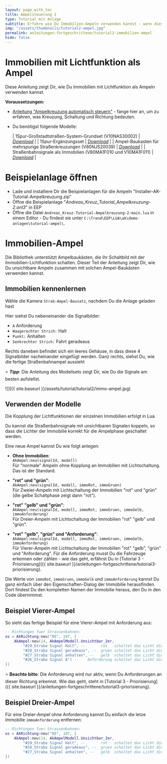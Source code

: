 ```yaml
---
layout: page_with_toc
title: Ampelsteuerung 2
type: Tutorial mit Anlage
subtitle: Erfahre wie Du Immobilien-Ampeln verwenden kannst - wenn diese auf Licht ein- und ausschalten basieren.
img: "/assets/thumbnails/tutorial2-ampel.jpg"
permalink: anleitungen-fortgeschrittene/tutorial2-immobilien-ampel
hide: false
---
```

# Immobilien mit Lichtfunktion als Ampel

<p class="lead"> Diese Anleitung zeigt Dir, wie Du Immobilien mit Lichtfunktion als Ampeln verwenden kannst.</p>

**Voraussetzungen:**
* [Anleitung "Ampelkreuzung automatisch steuern"](ampelkreuzung) - fange hier an, um zu erfahren, was Kreuzung, Schaltung und Richtung bedeuten.

* Du benötigst folgende Modelle:

  | 1Spur-Großstadtstraßen-System-Grundset (V10NAS30002)  | _[Download](https://eepshopping.de/1spur-gro%C3%83%C6%92%C3%82%C5%B8stadtstra%C3%83%C6%92%C3%82%C5%B8en-system-grundset%7C7656.html)_  |
  | 1Spur-Ergänzungsset  | _[Download](https://www.eepforum.de/filebase/file/215-freeset-zu-meinem-1spur-strassensystem/)_  |
  | Ampel-Baukasten für mehrspurige Straßenkreuzungen (V80NJS20039) | _[Download](https://eepshopping.de/ampel-baukasten-f%C3%83%C6%92%C3%82%C2%BCr-mehrspurige-stra%C3%83%C6%92%C3%82%C5%B8enkreuzungen%7C6624.html)_ |
  | Straßenbahnsignale als Immobilien (V80MA1F010 und V10MA1F011) | _[Download](http://www.eep.euma.de/download/)_ |

# Beispielanlage öffnen

* Lade und installiere Dir die Beispielanlagen für die Ampeln "Installer-AK-Tutorial-Ampelkreuzung.zip"
* Öffne die Beispielanlage "*Andreas_Kreuz_Tutorial_Ampelkreuzung-2.anl3*" in EEP
* Öffne die Datei `Andreas_Kreuz-Tutorial-Ampelkreuzung-2-main.lua` in einem Editor - Du findest sie unter `C:\Trend\EEP\LUA\ak\demo-anlagen\tutorial-ampel\`.


# Immobilien-Ampel

Die Bibliothek unterstützt Ampelbaukästen, die ihr Schaltbild mit der Immobilien-Lichtfunktion schalten. Dieser Teil der Anleitung zeigt Dir, wie Du unsichtbare Ampeln zusammen mit solchen Ampel-Baukästen verwenden kannst.


## Immobilien kennenlernen

Wähle die Kamera `Strab-Ampel-Bausatz`, nachdem Du die Anlage geladen hast

Hier siehst Du nebeneinander die Signalbilder:
* `A` Anforderung
* `Waagerechter Strich:` Halt
* `Punkt:` Anhalten
* `Senkrechter Strich:` Fahrt geradeaus

Rechts daneben befindet sich ein leeres Gehäuse, in dass diese 4 Signalbilder nacheinander eingefügt werden. Ganz rechts, siehst Du, wie die fertige Straßenbahnampel aussieht

:star: **_Tipp_**: Die Anleitung des Modellsets zeigt Dir, wie Du die Signale am besten aufstellst.

![]({{ site.baseurl }}/assets/tutorial/tutorial2/immo-ampel.jpg)

## Verwenden der Modelle

Die Kopplung der Lichtfunktionen der einzelnen Immobilien erfolgt in Lua.

Du kannst die Straßenbahnsignale mit unsichtbaren Signalen koppeln, so dass die Lichter der Immobilie korrekt für die Ampelphase geschaltet werden.

Eine neue Ampel kannst Du wie folgt anlegen:

* **Ohne Immobilien**: <br>
  `AkAmpel:neu(signalId, modell)`<br>
  Für "normale" Ampeln ohne Kopplung an Immobilien mit Lichtschaltung. Das ist der Standard.

* **"rot" und "grün"**:<br>
  `AkAmpel:neu(signalId, modell, immoRot, immoGruen)`<br>
  Für Zweier-Ampeln mit Lichtschaltung der Immobilien "rot" und "grün" (die gelbe Schaltphase zeigt dann "rot").

* **"rot" "gelb" und "grün"**:<br>
  `AkAmpel:neu(signalId, modell, immoRot, immoGruen, immoGelb, immoAnforderung)`<br>Für Dreier-Ampeln mit Lichtschaltung der Immobilien "rot" "gelb" und "grün".

* **"rot" "gelb", "grün" und "Anforderung"**:<br>
  `AkAmpel:neu(signalId, modell, immoRot, immoGruen, immoGelb, immoAnforderung)`<br>Für Vierer-Ampeln mit Lichtschaltung der Immobilien "rot" "gelb", "grün" und "Anforderung". Für die Anforderung musst Du die Fahrzeuge erkennen oder zählen - wie das geht, erfährst Du in [Tutorial 3 - Priorisierung]({{ site.baseurl }}/anleitungen-fortgeschrittene/tutorial3-priorisierung).

Die Werte von `immoRot`, `immoGruen`, `immoGelb` und `immoAnforderung` kannst Du ganz einfach über den Eigenschaften-Dialog der Immobilie herausfinden. Dort findest Du den kompletten Namen der Immobilie heraus, den Du in den Code übernimmst.

## Beispiel Vierer-Ampel

So sieht das fertige Beispiel für eine Vierer-Ampel mit Anforderung aus:
  ```lua
  -- Richtungen fuer Strassenbahnen:
  os = AkRichtung:neu("OS", 107, {
      AkAmpel:neu(14, AkAmpelModell.Unsichtbar_2er,
          "#29_Straba Signal Halt", --       rot   schaltet das Licht dieser Immobilie ein
          "#28_Straba Signal geradeaus", --  gruen schaltet das Licht dieser Immobilie ein
          "#27_Straba Signal anhalten", --   gelb  schaltet das Licht dieser Immobilie ein
          "#26_Straba Signal A") --    Anforderung schaltet das Licht dieser Immobilie ein
  })
  ```

:star: **Beachte bitte**: Die Anforderung wird nur aktiv, wenn Du Anforderungen an dieser Richtung erkennst. Wie das geht, steht in [Tutorial 3 - Priorisierung]({{ site.baseurl }}/anleitungen-fortgeschrittene/tutorial3-priorisierung).

## Beispiel Dreier-Ampel

Für eine Dreier-Ampel ohne Anforderung kannst Du einfach die letze Immobilie `immoAnforderung` entfernen:

  ```lua
  -- Richtungen fuer Strassenbahnen:
  os = AkRichtung:neu("OS", 107, {
      AkAmpel:neu(14, AkAmpelModell.Unsichtbar_2er,
          "#29_Straba Signal Halt", --       rot   schaltet das Licht dieser Immobilie ein
          "#28_Straba Signal geradeaus", --  gruen schaltet das Licht dieser Immobilie ein
          "#27_Straba Signal anhalten", --   gelb  schaltet das Licht dieser Immobilie ein
  })
  ```
